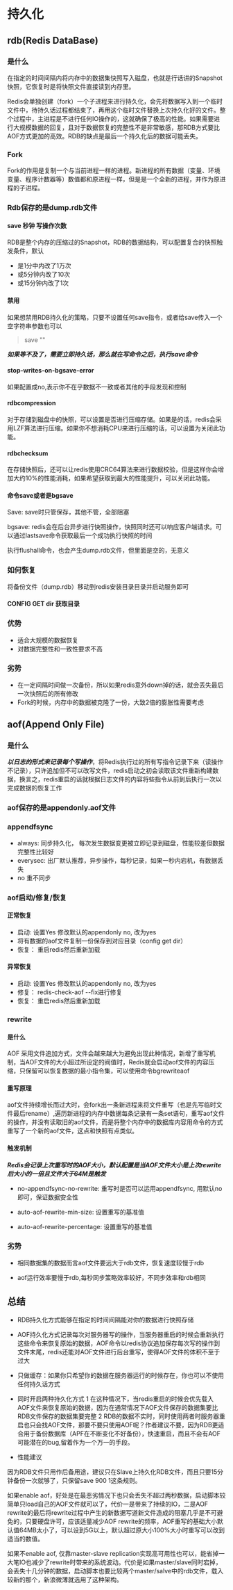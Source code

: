 # 持久化

## rdb(Redis DataBase)

### 是什么

在指定的时间间隔内将内存中的数据集快照写入磁盘，也就是行话讲的Snapshot快照，它恢复时是将快照文件直接读到内存里。

Redis会单独创建（fork）一个子进程来进行持久化，会先将数据写入到一个临时文件中，待持久话过程都结束了，再用这个临时文件替换上次持久化好的文件。整个过程中，主进程是不进行任何IO操作的，这就确保了极高的性能。如果需要进行大规模数据的回复，且对于数据恢复的完整性不是非常敏感，那RDB方式要比AOF方式更加的高效。RDB的缺点是最后一个持久化后的数据可能丢失。

### Fork

Fork的作用是复制一个与当前进程一样的进程。新进程的所有数据（变量、环境变量、程序计数器等）数值都和原进程一样，但是是一个全新的进程，并作为原进程的子进程。

### Rdb保存的是dump.rdb文件

#### save 秒钟 写操作次数

RDB是整个内存的压缩过的Snapshot，RDB的数据结构，可以配置复合的快照触发条件，默认

- 是1分中内改了1万次
- 或5分钟内改了10次
- 或15分钟内改了1次

#### 禁用

如果想禁用RDB持久化的策略，只要不设置任何save指令，或者给save传入一个空字符串参数也可以
>save ""

***如果等不及了，需要立即持久话，那么就在写命令之后，执行save命令***

#### stop-writes-on-bgsave-error

如果配置成no,表示你不在乎数据不一致或者其他的手段发现和控制

#### rdbcompression

对于存储到磁盘中的快照，可以设置是否进行压缩存储。如果是的话，redis会采用LZF算法进行压缩。如果你不想消耗CPU来进行压缩的话，可以设置为关闭此功能。

#### rdbchecksum

在存储快照后，还可以让redis使用CRC64算法来进行数据校验，但是这样你会增加大约10%的性能消耗，如果希望获取到最大的性能提升，可以关闭此功能。

#### 命令save或者是bgsave

Save: save时只管保存，其他不管，全部阻塞

bgsave: redis会在后台异步进行快照操作，快照同时还可以响应客户端请求。可以通过lastsave命令获取最后一个成功执行快照的时间

执行flushall命令，也会产生dump.rdb文件，但里面是空的，无意义

### 如何恢复

将备份文件（dump.rdb）移动到redis安装目录目录并启动服务即可

#### CONFIG GET dir 获取目录

### 优势

- 适合大规模的数据恢复
- 对数据完整性和一致性要求不高

### 劣势

- 在一定间隔时间做一次备份，所以如果redis意外down掉的话，就会丢失最后一次快照后的所有修改
- Fork的时候，内存中的数据被克隆了一份，大致2倍的膨胀性需要考虑

## aof(Append Only File)

### 是什么

***以日志的形式来记录每个写操作***，将Redis执行过的所有写指令记录下来（读操作不记录），只许追加但不可以改写文件，redis启动之初会读取该文件重新构建数据，换言之，redis重启的话就根据日志文件的内容将些指令从前到后执行一次以完成数据的恢复工作

### aof保存的是appendonly.aof文件

### appendfsync

- always: 同步持久化， 每次发生数据变更被立即记录到磁盘，性能较差但数据完整性比较好
- everysec: 出厂默认推荐，异步操作，每秒记录，如果一秒内宕机，有数据丢失
- no 重不同步

### aof启动/修复/恢复

#### 正常恢复

- 启动: 设置Yes 修改默认的appendonly no, 改为yes
- 将有数据的aof文件复制一份保存到对应目录（config get dir）
- 恢复： 重启redis然后重新加载

#### 异常恢复

- 启动: 设置Yes 修改默认的appendonly no, 改为yes
- 修复： redis-check-aof --fix进行修复
- 恢复： 重启redis然后重新加载

### rewrite

#### 是什么

AOF 采用文件追加方式，文件会越来越大为避免出现此种情况，新增了重写机制，当AOF文件的大小超过所设定的阀值时，Redis就会启动aof文件的内容压缩，只保留可以恢复数据的最小指令集，可以使用命令bgrewriteaof

#### 重写原理

aof文件持续增长而过大时，会fork出一条新进程来将文件重写（也是先写临时文件最后rename）,遍历新进程的内存中数据每条记录有一条set语句，重写aof文件的操作，并没有读取旧的aof文件，而是将整个内存中的数据库内容用命令的方式重写了一个新的aof文件，这点和快照有点类似。

#### 触发机制

***Redis会记录上次重写时的AOF大小，默认配置是当AOF文件大小是上次rewrite后大小的一倍且文件大于64M是触发***

- no-appendfsync-no-rewrite: 重写时是否可以运用appendfsync, 用默认no即可，保证数据安全性

- auto-aof-rewrite-min-size: 设置重写的基准值

- auto-aof-rewrite-percentage: 设置重写的基准值

### 劣势

- 相同数据集的数据而言aof文件要远大于rdb文件，恢复速度较慢于rdb

- aof运行效率要慢于rdb,每秒同步策略效率较好，不同步效率和rdb相同

## 总结

- RDB持久化方式能够在指定的时间间隔能对你的数据进行快照存储
- AOF持久化方式记录每次对服务器写的操作，当服务器重启的时候会重新执行这些命令来恢复原始的数据，AOF命令以redis协议追加保存每次写的操作到文件末尾，redis还能对AOF文件进行后台重写，使得AOF文件的体积不至于过大
- 只做缓存：如果你只希望你的数据在服务器运行的时候存在，你也可以不使用任何持久话方式
- 同时开启两种持久化方式
    1 在这种情况下，当redis重启的时候会优先载入AOF文件来恢复原始的数据，因为在通常情况下AOF文件保存的数据集要比RDB文件保存的数据集要完整
    2 RDB的数据不实时，同时使用两者时服务器重启也只会找AOF文件，那要不要只使用AOF呢？作者建议不要，因为RDB更适合用于备份数据库（APF在不断变化不好备份），快速重启，而且不会有AOF可能潜在的bug,留着作为一个万一的手段。

- 性能建议

因为RDB文件只用作后备用途，建议只在Slave上持久化RDB文件，而且只要15分钟备份一次就够了，只保留save 900 1这条规则。

如果enable aof，好处是在最恶劣情况下也只会丢失不超过两秒数据，启动脚本较简单只load自己的AOF文件就可以了，代价一是带来了持续的IO，二是AOF rewrite的最后将rewrite过程中产生的新数据写道新文件造成的阻塞几乎是不可避免的，只要硬盘许可，应该适量减少AOF rewrite的频率，AOF重写的基础大小默认值64MB太小了，可以设到5G以上，默认超过原大小100%大小时重写可以改到适当的数值。

如果不enable aof, 仅靠master-slave replication实现高可用性也可以，能省掉一大笔IO也减少了rewrite时带来的系统波动。代价是如果master/slave同时宕掉，会丢失十几分钟的数据，启动脚本也要比较两个master/salve中的rdb文件，载入较新的那个，新浪微薄就选用了这种架构。